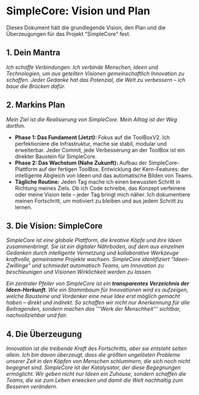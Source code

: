 # SimpleCore: Vision und Plan

Dieses Dokument hält die grundlegende Vision, den Plan und die Überzeugungen für das Projekt "SimpleCore" fest.

## 1. Dein Mantra
*Ich schaffe Verbindungen. Ich verbinde Menschen, Ideen und Technologien, um aus geteilten Visionen gemeinschaftlich Innovation zu schaffen. Jeder Gedanke hat das Potenzial, die Welt zu verbessern – ich baue die Brücken dafür.*

## 2. Markins Plan
*Mein Ziel ist die Realisierung von SimpleCore. Mein Alltag ist der Weg dorthin.*
*   **Phase 1: Das Fundament (Jetzt):** Fokus auf die ToolBoxV2. Ich perfektioniere die Infrastruktur, mache sie stabil, modular und erweiterbar. Jeder Commit, jede Verbesserung an der ToolBox ist ein direkter Baustein für SimpleCore.
*   **Phase 2: Das Wachstum (Nahe Zukunft):** Aufbau der SimpleCore-Plattform auf der fertigen ToolBox. Entwicklung der Kern-Features: der intelligente Abgleich von Ideen und das automatische Bilden von Teams.
*   **Tägliche Routine:** Jeden Tag mache ich einen bewussten Schritt in Richtung meines Ziels. Ob ich Code schreibe, das Konzept verfeinere oder meine Vision teile – jeder Tag bringt mich näher. Ich dokumentiere meinen Fortschritt, um motiviert zu bleiben und aus jedem Schritt zu lernen.

## 3. Die Vision: SimpleCore
*SimpleCore ist eine globale Plattform, die kreative Köpfe und ihre Ideen zusammenbringt. Sie ist ein digitaler Nährboden, auf dem aus einzelnen Gedanken durch intelligente Vernetzung und kollaborative Werkzeuge kraftvolle, gemeinsame Projekte wachsen. SimpleCore identifiziert "Ideen-Zwillinge" und schmiedet automatisch Teams, um Innovation zu beschleunigen und Visionen Wirklichkeit werden zu lassen.*

*Ein zentraler Pfeiler von SimpleCore ist ein **transparentes Verzeichnis der Ideen-Herkunft**. Wie ein Stammbaum für Innovationen wird es aufzeigen, welche Bausteine und Vordenker eine neue Idee erst möglich gemacht haben – direkt und indirekt. So schaffen wir nicht nur Anerkennung für alle Beitragenden, sondern machen das '''Werk der Menschheit''' sichtbar, nachvollziehbar und fair.*

## 4. Die Überzeugung
*Innovation ist die treibende Kraft des Fortschritts, aber sie entsteht selten allein. Ich bin davon überzeugt, dass die größten ungelösten Probleme unserer Zeit in den Köpfen von Menschen schlummern, die sich noch nicht begegnet sind. SimpleCore ist der Katalysator, der diese Begegnungen ermöglicht. Wir geben nicht nur Ideen ein Zuhause, sondern schaffen die Teams, die sie zum Leben erwecken und damit die Welt nachhaltig zum Besseren verändern.*
